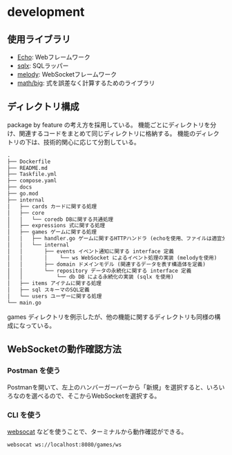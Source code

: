 # development

## 使用ライブラリ

- [Echo](https://echo.labstack.com/): Webフレームワーク
- [sqlx](https://github.com/jmoiron/sqlx): SQLラッパー
- [melody](https://github.com/olahol/melody): WebSocketフレームワーク
- [math/big](https://pkg.go.dev/math/big): 式を誤差なく計算するためのライブラリ

## ディレクトリ構成

package by feature の考え方を採用している。
機能ごとにディレクトリを分け、関連するコードをまとめて同じディレクトリに格納する。
機能のディレクトリの下は、技術的関心に応じて分割している。

```txt
.
├── Dockerfile
├── README.md
├── Taskfile.yml
├── compose.yaml
├── docs
├── go.mod
├── internal
│   ├── cards カードに関する処理
│   ├── core
│   │   └── coredb DBに関する共通処理
│   ├── expressions 式に関する処理
│   ├── games ゲームに関する処理
│   │   ├── handler.go ゲームに関するHTTPハンドラ (echoを使用、ファイルは適宜分ける)
│   │   └── internal
│   │       ├── events イベント通知に関する interface 定義
│   │       │    └── ws WebSocket によるイベント処理の実装 (melodyを使用)
│   │       ├── domain ドメインモデル (関連するデータを表す構造体を定義)
│   │       └── repository データの永続化に関する interface 定義
│   │           └── db DB による永続化の実装 (sqlx を使用)
│   ├── items アイテムに関する処理
│   ├── sql スキーマのSQL定義
│   └── users ユーザーに関する処理
└── main.go
```

games ディレクトリを例示したが、他の機能に関するディレクトリも同様の構成になっている。

## WebSocketの動作確認方法

### Postman を使う

Postmanを開いて、左上のハンバーガーバーから「新規」を選択すると、いろいろなのを選べるので、そこからWebSocketを選択する。

### CLI を使う

[websocat](https://github.com/vi/websocat) などを使うことで、ターミナルから動作確認ができる。

```bash
websocat ws://localhost:8080/games/ws
```
